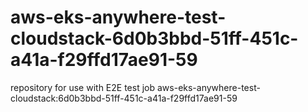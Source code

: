 # aws-eks-anywhere-test-cloudstack-6d0b3bbd-51ff-451c-a41a-f29ffd17ae91-59
repository for use with E2E test job aws-eks-anywhere-test-cloudstack:6d0b3bbd-51ff-451c-a41a-f29ffd17ae91-59

